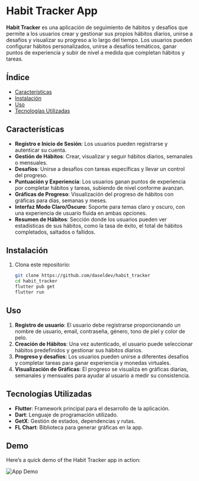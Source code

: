 # Habit Tracker App

**Habit Tracker** es una aplicación de seguimiento de hábitos y desafíos que permite a los usuarios crear y gestionar sus propios hábitos diarios, unirse a desafíos y visualizar su progreso a lo largo del tiempo. Los usuarios pueden configurar hábitos personalizados, unirse a desafíos temáticos, ganar puntos de experiencia y subir de nivel a medida que completan hábitos y tareas.

## Índice

- [Características](#características)
- [Instalación](#instalación)
- [Uso](#uso)
- [Tecnologías Utilizadas](#tecnologías-utilizadas)

## Características

- **Registro e Inicio de Sesión**: Los usuarios pueden registrarse y autenticar su cuenta.
- **Gestión de Hábitos**: Crear, visualizar y seguir hábitos diarios, semanales o mensuales.
- **Desafíos**: Unirse a desafíos con tareas específicas y llevar un control del progreso.
- **Puntuación y Experiencia**: Los usuarios ganan puntos de experiencia por completar hábitos y tareas, subiendo de nivel conforme avanzan.
- **Gráficas de Progreso**: Visualización del progreso de hábitos con gráficas para días, semanas y meses.
- **Interfaz Modo Claro/Oscuro**: Soporte para temas claro y oscuro, con una experiencia de usuario fluida en ambas opciones.
- **Resumen de Hábitos**: Sección donde los usuarios pueden ver estadísticas de sus hábitos, como la tasa de éxito, el total de hábitos completados, saltados o fallidos.

## Instalación

1. Clona este repositorio:
   ```bash
   git clone https://github.com/daseldev/habit_tracker
   cd habit_tracker
   flutter pub get
   flutter run

## Uso

1. **Registro de usuario**: El usuario debe registrarse proporcionando un nombre de usuario, email, contraseña, género, tono de piel y color de pelo.
2. **Creación de Hábitos**: Una vez autenticado, el usuario puede seleccionar hábitos predefinidos y gestionar sus hábitos diarios.
3. **Progreso y desafíos**: Los usuarios pueden unirse a diferentes desafíos y completar tareas para ganar experiencia y monedas virtuales.
4. **Visualización de Gráficas**: El progreso se visualiza en gráficas diarias, semanales y mensuales para ayudar al usuario a medir su consistencia.

## Tecnologías Utilizadas

- **Flutter**: Framework principal para el desarrollo de la aplicación.
- **Dart**: Lenguaje de programación utilizado.
- **GetX**: Gestión de estados, dependencias y rutas.
- **FL Chart**: Biblioteca para generar gráficas en la app.

## Demo

Here’s a quick demo of the Habit Tracker app in action:

![App Demo](https://www.youtube.com/watch?v=3YoR2sHBq6o)



